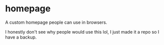 # homepage
A custom homepage people can use in browsers.

I honestly don't see why people would use this lol, I just made it a repo so I have a backup.
